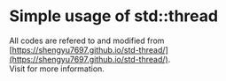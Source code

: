 # Simple usage of std::thread

All codes are refered to and modified from [https://shengyu7697.github.io/std-thread/](https://shengyu7697.github.io/std-thread/). \
Visit for more information.
